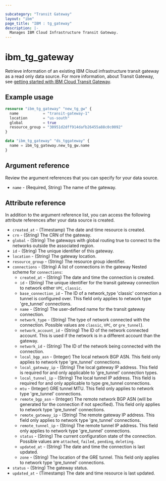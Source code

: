```yaml
---

subcategory: "Transit Gateway"
layout: "ibm"
page_title: "IBM : tg_gateway"
description: |-
  Manages IBM Cloud Infrastructure Transit Gateway.
---
```


# ibm_tg_gateway
Retrieve information of an existing IBM Cloud infrastructure transit gateway as a read only data source. For more information, about Transit Gateway, see [getting started with IBM Cloud Transit Gateway](https://cloud.ibm.com/docs/transit-gateway?topic=transit-gateway-getting-started).


## Example usage

```terraform
resource "ibm_tg_gateway" "new_tg_gw" {
  name           = "transit-gateway-1"
  location       = "us-south"
  global         = true
  resource_group = "30951d2dff914dafb26455a88c0c0092"
}

data "ibm_tg_gateway" "ds_tggateway" {
  name = ibm_tg_gateway.new_tg_gw.name
}
```

## Argument reference
Review the argument references that you can specify for your data source. 

- `name` - (Required, String) The name of the gateway.

## Attribute reference
In addition to the argument reference list, you can access the following attribute references after your data source is created. 

- `created_at` - (Timestamp) The date and time resource is created.
- `crn` - (String) The CRN of the gateway.
- `global` - (String) The gateways with global routing true to connect to the networks outside the associated region.
- `id` - (String) The unique identifier of this gateway.
- `location` - (String) The gateway location.
- `resource_group` - (String) The resource group identifier.
- `connections` - (String) A list of connections in the gateway
  Nested scheme for `connections`:
	- `created_at` - (String) The date and time the connection is created.
	- `id` - (String) The unique identifier for the transit gateway connection to network either `VPC`,  `classic`.
    - `base_connection_id` - The ID of a network_type 'classic' connection a tunnel is configured over.  This field only applies to network type 'gre_tunnel' connections.
	- `name` - (String) The user-defined name for the transit gateway connection.
	- `network_type` - (String) The type of network connected with the connection. Possible values are `classic`, `VPC`, or `gre_tunnel`).
	- `network_account_id` - (String) The ID of the network connected account. This is used if the network is in a different account than the gateway.
	- `network_id` - (String) The ID of the network being connected with the connection.
    - `local_bgp_asn` - (Integer) The local network BGP ASN. This field only applies to network type 'gre_tunnel' connections.
    - `local_gateway_ip` - (String) The local gateway IP address.  This field is required for and only applicable to 'gre_tunnel' connection types.
    - `local_tunnel_ip` - (String) The local tunnel IP address. This field is required for and only applicable to type gre_tunnel connections.
    - `mtu` - (Integer) GRE tunnel MTU. This field only applies to network type 'gre_tunnel' connections.
    - `remote_bgp_asn` - (Integer) The remote network BGP ASN (will be generated for the connection if not specified). This field only applies to network type 'gre_tunnel' connections.
    - `remote_gateway_ip` - (String) The remote gateway IP address. This field only applies to network type 'gre_tunnel' connections.
    - `remote_tunnel_ip` - (String) The remote tunnel IP address. This field only applies to network type 'gre_tunnel' connections.
	- `status` - (String) The current configuration state of the connection. Possible values are `attached`, `failed,` `pending`, `deleting`.
	- `updated_at` - (String) The date and time the connection is last updated.
    - `zone` - (String) The location of the GRE tunnel. This field only applies to network type 'gre_tunnel' connections.
- `status` - (String) The gateway status.
- `updated_at` - (Timestamp) The date and time resource is last updated.
